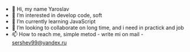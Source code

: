 - 👋 Hi, my name Yaroslav
- 👀 I’m interested in develop code, soft
- 🌱 I’m currently learning JavaScript
- 💞️ I’m looking to collaborate on long time, and i need in practick and job
- 📫 How to reach me, simple metod - write mi on mail - sershev99@yandex.ru
<!---
and I create Youtube videos, and speack my own whay education
--->
